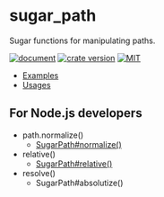 # sugar_path

Sugar functions for manipulating paths.

[![document](https://docs.rs/sugar_path/badge.svg)](https://docs.rs/crate/sugar_path)
[![crate version](https://img.shields.io/crates/v/sugar_path.svg)](https://crates.io/crates/sugar_path) 
[![MIT](https://img.shields.io/badge/License-MIT-yellow.svg)](https://opensource.org/licenses/MIT)


- [Examples](https://github.com/iheyunfei/sugar_path/tree/main/tests)
- [Usages](https://docs.rs/sugar_path/latest/sugar_path/trait.SugarPath.html)

## For Node.js developers

- path.normalize()
  - [SugarPath#normalize()](https://docs.rs/sugar_path/latest/sugar_path/trait.SugarPath.html#tymethod.normalize)
- relative()
  - [SugarPath#relative()](https://docs.rs/sugar_path/latest/sugar_path/trait.SugarPath.html#tymethod.relative)
- resolve()
  - SugarPath#absolutize()

